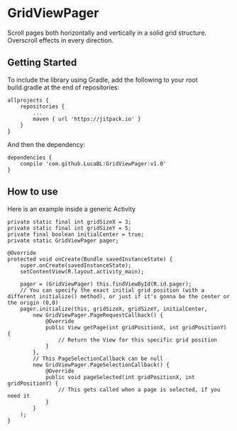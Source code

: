 # GridViewPager

Scroll pages both horizontally and vertically in a solid grid structure.
Overscroll effects in every direction.

## Getting Started

To include the library using Gradle, add the following to your root build.gradle at the end of repositories:

```
allprojects {
	repositories {
		...
		maven { url 'https://jitpack.io' }
	}
}
```

And then the dependency:

```
dependencies {
	compile 'com.github.LucaBL:GridViewPager:v1.0'
}
```

## How to use

Here is an example inside a generic Activity

```
private static final int gridSizeX = 3;
private static final int gridSizeY = 5;
private final boolean initialCenter = true;
private static GridViewPager pager;

@Override
protected void onCreate(Bundle savedInstanceState) {
    super.onCreate(savedInstanceState);
    setContentView(R.layout.activity_main);

    pager = (GridViewPager) this.findViewById(R.id.pager);
    // You can specify the exact initial grid position (with a different initialize() method), or just if it's gonna be the center or the origin (0,0)
    pager.initialize(this, gridSizeX, gridSizeY, initialCenter,
        new GridViewPager.PageRequestCallback() {
            @Override
            public View getPage(int gridPositionX, int gridPositionY) {
                // Return the View for this specific grid position
            }
        },
        // This PageSelectionCallback can be null
        new GridViewPager.PageSelectionCallback() {
            @Override
            public void pageSelected(int gridPositionX, int gridPositionY) {
                // This gets called when a page is selected, if you need it
            }
        }
    );
}
```
